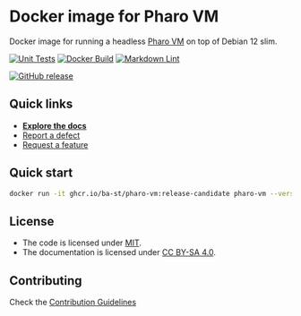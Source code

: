 # Docker image for Pharo VM

Docker image for running a headless [Pharo VM](https://github.com/pharo-project/pharo-vm)
on top of Debian 12 slim.

[![Unit Tests](https://github.com/ba-st/docker-pharo-vm/actions/workflows/unit-tests.yml/badge.svg)](https://github.com/ba-st/docker-pharo-vm/actions/workflows/unit-tests.yml/badge.svg)
[![Docker Build](https://github.com/ba-st/docker-pharo-vm/actions/workflows/docker-build.yml/badge.svg)](https://github.com/ba-st/docker-pharo-vm/actions/workflows/docker-build.yml)
[![Markdown Lint](https://github.com/ba-st/docker-pharo-vm/actions/workflows/markdown-lint.yml/badge.svg)](https://github.com/ba-st/docker-pharo-vm/actions/workflows/markdown-lint.yml)

[![GitHub release](https://img.shields.io/github/release/ba-st/docker-pharo-vm.svg)](https://github.com/ba-st/docker-pharo-vm/releases/latest)

## Quick links

- [**Explore the docs**](docs/README.md)
- [Report a defect](https://github.com/ba-st/docker-pharo-vm/issues/new?labels=Type%3A+Defect)
- [Request a feature](https://github.com/ba-st/docker-pharo-vm/issues/new?labels=Type%3A+Feature)

## Quick start

```bash
docker run -it ghcr.io/ba-st/pharo-vm:release-candidate pharo-vm --version
```

## License

- The code is licensed under [MIT](LICENSE).
- The documentation is licensed under [CC BY-SA 4.0](http://creativecommons.org/licenses/by-sa/4.0/).

## Contributing

Check the [Contribution Guidelines](CONTRIBUTING.md)
